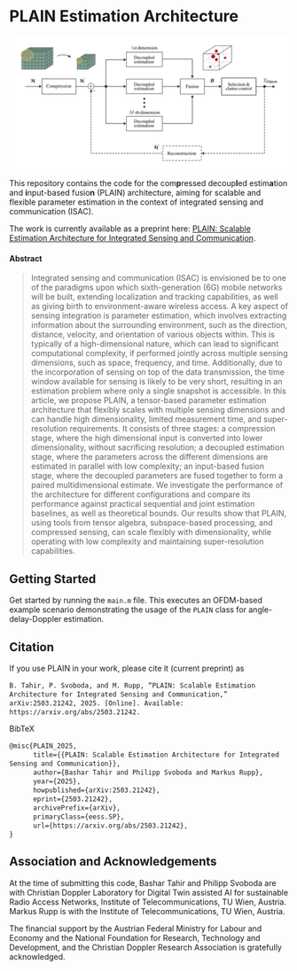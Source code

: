 # PLAIN Estimation Architecture
![alt text](PLAIN.png)

This repository contains the code for the com**p**ressed decoup**l**ed estim**a**tion and **i**nput-based fusio**n** (PLAIN) architecture, aiming for scalable and flexible parameter estimation in the context of integrated sensing and communication (ISAC). 

The work is currently available as a preprint here: [PLAIN: Scalable Estimation Architecture for Integrated Sensing and Communication](https://arxiv.org/abs/2503.21242).

#### Abstract
> Integrated sensing and communication (ISAC) is envisioned be to one of the paradigms upon which sixth-generation (6G) mobile networks will be built, extending localization and tracking capabilities, as well as giving birth to environment-aware wireless access. A key aspect of sensing integration is parameter estimation, which involves extracting information about the surrounding environment, such as the direction, distance, velocity, and orientation of various objects within. This is typically of a high-dimensional nature, which can lead to significant computational complexity, if performed jointly across multiple sensing dimensions, such as space, frequency, and time. Additionally, due to the incorporation of sensing on top of the data transmission, the time window available for sensing is likely to be very short, resulting in an estimation problem where only a single snapshot is accessible. In this article, we propose PLAIN, a tensor-based parameter estimation architecture that flexibly scales with multiple sensing dimensions and can handle high dimensionality, limited measurement time, and super-resolution requirements. It consists of three stages: a compression stage, where the high dimensional input is converted into lower dimensionality, without sacrificing resolution; a decoupled estimation stage, where the parameters across the different dimensions are estimated in parallel with low complexity; an input-based fusion stage, where the decoupled parameters are fused together to form a paired multidimensional estimate. We investigate the performance of the architecture for different configurations and compare its performance against practical sequential and joint estimation baselines, as well as theoretical bounds. Our results show that PLAIN, using tools from tensor algebra, subspace-based processing, and compressed sensing, can scale flexibly with dimensionality, while operating with low complexity and maintaining super-resolution capabilities.

## Getting Started
Get started by running the ```main.m``` file. This executes an OFDM-based example scenario demonstrating the usage of the ```PLAIN``` class for angle-delay-Doppler estimation.

## Citation
If you use PLAIN in your work, please cite it (current preprint) as
```
B. Tahir, P. Svoboda, and M. Rupp, “PLAIN: Scalable Estimation Architecture for Integrated Sensing and Communication,” arXiv:2503.21242, 2025. [Online]. Available: https://arxiv.org/abs/2503.21242.
```
BibTeX
```
@misc{PLAIN_2025,
      title={{PLAIN: Scalable Estimation Architecture for Integrated Sensing and Communication}}, 
      author={Bashar Tahir and Philipp Svoboda and Markus Rupp},
      year={2025},
      howpublished={arXiv:2503.21242},
      eprint={2503.21242},
      archivePrefix={arXiv},
      primaryClass={eess.SP},
      url={https://arxiv.org/abs/2503.21242}, 
}
```
## Association and Acknowledgements
At the time of submitting this code, Bashar Tahir and Philipp Svoboda are with Christian Doppler Laboratory for Digital Twin assisted AI for sustainable Radio Access Networks, Institute of Telecommunications, TU Wien, Austria. Markus Rupp is with the Institute of Telecommunications, TU Wien, Austria. 

The financial support by the Austrian Federal Ministry for Labour and Economy and the National Foundation for Research, Technology and Development, and the Christian Doppler Research Association is gratefully acknowledged.
